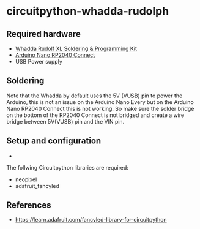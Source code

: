 # circuitpython-whadda-rudolph
## Required hardware
* [Whadda Rudolf XL Soldering & Programming Kit](https://whadda.com/product/rudolf-xl-soldering-programming-kit-wspxl101/)
* [Arduino Nano RP2040 Connect](https://docs.arduino.cc/hardware/nano-rp2040-connect)
* USB Power supply

## Soldering
Note that the Whadda by default uses the 5V (VUSB) pin to power the Arduino, this is not an issue on the Arduino Nano Every but on the Arduino Nano RP2040 Connect this is not working. So make sure the solder bridge on the bottom of the RP2040 Connect is not bridged and create a wire bridge between 5V(VUSB) pin and the VIN pin.
  
## Setup and configuration
*
The follwing Circuitpython libraries are required:
* neopixel
* adafruit_fancyled

## References
* https://learn.adafruit.com/fancyled-library-for-circuitpython

